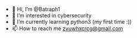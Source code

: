 - 👋 Hi, I’m @Batraph1
- 👀 I’m interested in cybersecurity
- 🌱 I’m currently learning python3 (my first time :))
- 📫 How to reach me zvuwhxcrcg@gmail.com

<!---
Batraph1/Batraph1 is a ✨ special ✨ repository because its `README.md` (this file) appears on your GitHub profile.
You can click the Preview link to take a look at your changes.
--->

